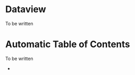 ---
---


````table-of-contents
````

# Dataview

To be written

# Automatic Table of Contents

To be written

* 
